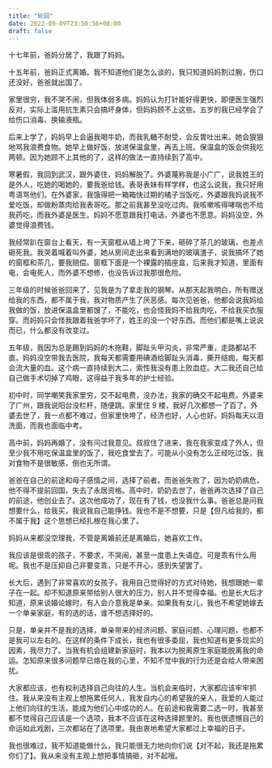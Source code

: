 ```yaml
---
title: "轮回"
date: 2022-09-09T23:50:56+08:00
draft: false
---
```


十七年前，爸妈分居了，我跟了妈妈。

十五年前，爸妈正式离婚。我不知道他们是怎么谈的，我只知道妈妈割过腕，伤口还没好，爸爸就出国了。

家里很穷，我不哭不闹，但我体弱多病。妈妈认为打针能好得更快，即便医生强烈反对，实际上滥用抗生素只会搞坏身体，但妈妈顾不上这些。五岁的我已经学会了给伤口消毒、换输液瓶。

后来上学了，妈妈早上会逼我喝牛奶，而我乳糖不耐受，会反胃吐出来。她会狠狠地骂我浪费食物。她早上做好饭，放进保温盒里，再去上班。保温盒的饭会供我吃两顿。因为她顾不上其他的了，这样的做法一直持续到了高中。

寒暑假，我回到武汉，跟外婆住，妈妈解脱了。外婆蔑称我是小广广，说我姓王的是外人，吃她的喝她的，要我爸给钱。表哥表妹有样学样，也这么说我，我只好用粤语骂他们。在外婆家，我饿得把一箱箱快过期的橘子当饭吃，外婆跟我妈说我不爱吃饭，却做粉蒸肉给我表哥吃。那之前我甚至没吃过肉。我咳嗽咳得哮喘也不给我药吃，而我外婆是医生。妈妈不愿意跟我打电话，外婆也不愿意。妈妈没空，外婆觉得浪费钱。

我经常趴在窗台上看天，有一天窗框从墙上垮了下来，砸碎了茶几的玻璃，也差点砸死我。我哭着喊着叫外婆，她从房间走出来看到满地的玻璃渣子，说我搞坏了她的窗框和茶几，要我赔偿。窗框下面是一个裸露的插座盒，后来我才知道，里面有电，会电死人，而外婆不想修，也没告诉过我那很危险。

三年级的时候爸爸回来了，见我是为了拿走我的钢琴。从那天起我明白，所有赠送给我的东西，都不属于我，我对物质产生了厌恶感。每次见爸爸，他都会说我妈给我做的饭，放进保温盒里都馊了，不能吃，也会怪我妈不给我肉吃，不给我买衣服穿。而妈妈只会怪我跟着我爸学坏了，姓王的没一个好东西。而他们都是嘴上说说而已，什么都没有改变过。

五年级，我因为总是踢到妈妈的木拖鞋，脚趾头甲沟炎，非常严重，走路都站不直。妈妈没空带我去医院，我每天都需要用碘酒给脚趾头消毒，撕开结痂，每天都会流大量的血。这个病一直持续到大二，索性我没有患上败血症。大二我还自己给自己做手术切掉了鸡眼，这得益于我多年的护士经验。

初中时，同学嘲笑我家里穷，交不起电费，没办法，我家的确交不起电费。外婆来了广州，跟我说阳台没栏杆，随便跳。家里住 9 楼，我好几次都想一了百了。外婆去世了，我一点都不难过，但家里快垮了，经济也好，人心也好。妈妈每天以泪洗面，而我也面临中考。

高中前，妈妈再婚了，没有问过我意见。叔叔住了进来，我在我家变成了外人，但至少我不用吃保温盒里的饭了，我吃食堂去了。可能从小没有怎么正经吃过饭，我对食物不是很敏感，倒也无所谓。

爸爸在自己的前途和母子感情之间，选择了前者。而爸爸失败了，因为奶奶病危，他不得不提前回国，失去了永居资格。高中时，奶奶去世了，爸爸再次选择了自己的前途，他创业去了。这次他成功了，现在有了钱，也没我什么事。爸爸总是问我想要什么，给我买，我说我自己能挣钱。我也不是不想要，只是【但凡给我的，都不属于我】这个思想已经扎根在我心里了。

妈妈从来都没空理我，不管是离婚前还是离婚后，她喜欢工作。

我应该是很乖的孩子，不要求，不哭闹，甚至一度患上失语症。可是乖有什么用呢。我也不是压抑自己非要变乖，只是不开心，感到失望罢了。

长大后，遇到了非常喜欢的女孩子。我用自己觉得好的方式对待她，我想跟她一辈子在一起。却不知道原来带给别人很大的压力，别人并不觉得幸福。也是长大后才知道，原来谈婚论嫁时，有人会介意我是单亲。如果我有女儿，我也不希望她嫁去一个单亲家庭，有的选的话，谁不想选择好的。

只是，单亲并不是我的选择，单亲带来的经济问题、家庭问题、心理问题，也都不是我可以左右的。在这样的条件下成长，我也有很多委屈，我也知道有更多现实的因素，我尽力了。当我有机会组建新家庭时，我本以为脱离原生家庭能脱离我的命运。怎知原来很多问题早已烙在我的心里，不知不觉中我的行为还是会给人带来困扰。

大家都应该，也有权利选择自己向往的人生。当机会来临时，大家都应该牢牢抓住。我从来没有主观上想拖累任何人，我发自内心的希望我的亲人，我爱的人能过上他们向往的生活，能成为他们心中成功的人。在前途和我需要二选一时，我甚至都不觉得自己应该是一个选项，我本不应该在这种选择题里的。我也很遗憾自己的命运如此戏剧，三次都站在了选项里。我由衷地希望大家都过上幸福的日子。

我也很难过，我不知道能做什么，我只能很无力地向你们说【对不起，我还是拖累你们了】。我从来没有主观上想把事情搞砸，对不起哦。
